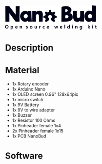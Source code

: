 ![NanoBud Logo](https://github.com/fablabs-ch/nanobud/blob/master/pictures/NanoBud_Logo.png)
# Description

# Material
- 1x Rotary encoder
- 1x Arduino Nano
- 1x OLED screen 0.96" 128x64pix
- 1x micro switch
- 1x 9V Battery
- 1x 9V  to wire adapter
- 1x Buzzer
- 1x Resistor 100 Ohms
- 1x Pinheader female 1x4
- 2x Pinheader female 1x15
- 1x PCB NanoBud
# Software